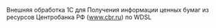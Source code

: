 Внешняя обработка 1С для Получения информации ценных бумаг из ресурсов Центробанка РФ (www.cbr.ru) по WDSL
